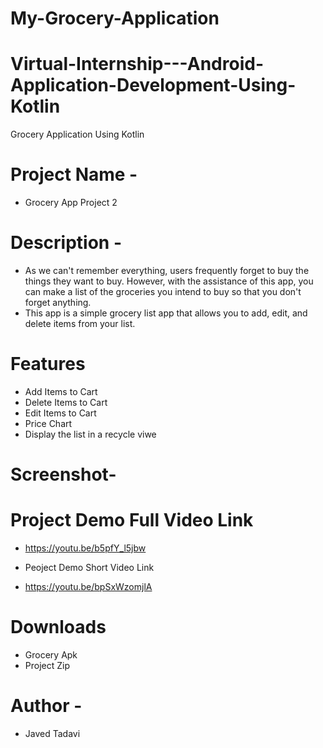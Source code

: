# My-Grocery-Application
# Virtual-Internship---Android-Application-Development-Using-Kotlin
Grocery Application Using Kotlin 
# Project Name - 
* Grocery App Project 2
# Description - 
* As we can't remember everything, users frequently forget to buy the things they want to buy. However, with the assistance of this app, you can make a list of the groceries you intend to buy so that you don't forget anything. 
* This app is a simple grocery list app that allows you to add, edit, and delete items from your list. 
 # Features 
* Add Items to Cart 
* Delete Items to Cart 
* Edit Items to Cart 
* Price Chart 
* Display the list in a recycle viwe 
# Screenshot-

# Project Demo Full Video Link
* https://youtu.be/b5pfY_l5jbw

* Peoject Demo Short Video Link
* https://youtu.be/bpSxWzomjlA
# Downloads 
* Grocery Apk 
* Project Zip 
# Author - 
* Javed Tadavi 

